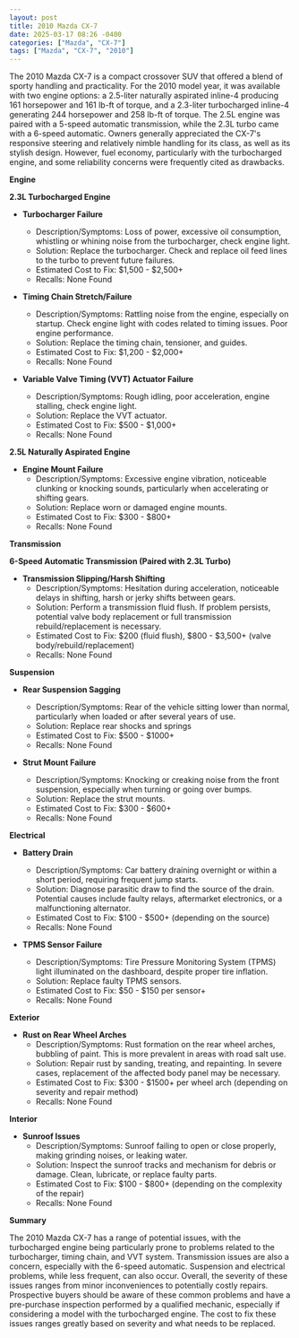 ```yaml
---
layout: post
title: 2010 Mazda CX-7
date: 2025-03-17 08:26 -0400
categories: ["Mazda", "CX-7"]
tags: ["Mazda", "CX-7", "2010"]
---
```

The 2010 Mazda CX-7 is a compact crossover SUV that offered a blend of sporty handling and practicality. For the 2010 model year, it was available with two engine options: a 2.5-liter naturally aspirated inline-4 producing 161 horsepower and 161 lb-ft of torque, and a 2.3-liter turbocharged inline-4 generating 244 horsepower and 258 lb-ft of torque. The 2.5L engine was paired with a 5-speed automatic transmission, while the 2.3L turbo came with a 6-speed automatic. Owners generally appreciated the CX-7's responsive steering and relatively nimble handling for its class, as well as its stylish design. However, fuel economy, particularly with the turbocharged engine, and some reliability concerns were frequently cited as drawbacks.

**Engine**

**2.3L Turbocharged Engine**

*   **Turbocharger Failure**
    *   Description/Symptoms: Loss of power, excessive oil consumption, whistling or whining noise from the turbocharger, check engine light.
    *   Solution: Replace the turbocharger. Check and replace oil feed lines to the turbo to prevent future failures.
    *   Estimated Cost to Fix: $1,500 - $2,500+
    *   Recalls: None Found

*   **Timing Chain Stretch/Failure**
    *   Description/Symptoms: Rattling noise from the engine, especially on startup. Check engine light with codes related to timing issues. Poor engine performance.
    *   Solution: Replace the timing chain, tensioner, and guides.
    *   Estimated Cost to Fix: $1,200 - $2,000+
    *   Recalls: None Found

*   **Variable Valve Timing (VVT) Actuator Failure**
    *   Description/Symptoms: Rough idling, poor acceleration, engine stalling, check engine light.
    *   Solution: Replace the VVT actuator.
    *   Estimated Cost to Fix: $500 - $1,000+
    *   Recalls: None Found

**2.5L Naturally Aspirated Engine**

*   **Engine Mount Failure**
    *   Description/Symptoms: Excessive engine vibration, noticeable clunking or knocking sounds, particularly when accelerating or shifting gears.
    *   Solution: Replace worn or damaged engine mounts.
    *   Estimated Cost to Fix: $300 - $800+
    *   Recalls: None Found

**Transmission**

**6-Speed Automatic Transmission (Paired with 2.3L Turbo)**

*   **Transmission Slipping/Harsh Shifting**
    *   Description/Symptoms: Hesitation during acceleration, noticeable delays in shifting, harsh or jerky shifts between gears.
    *   Solution: Perform a transmission fluid flush. If problem persists, potential valve body replacement or full transmission rebuild/replacement is necessary.
    *   Estimated Cost to Fix: $200 (fluid flush), $800 - $3,500+ (valve body/rebuild/replacement)
    *   Recalls: None Found

**Suspension**

*   **Rear Suspension Sagging**
    *   Description/Symptoms: Rear of the vehicle sitting lower than normal, particularly when loaded or after several years of use.
    *   Solution: Replace rear shocks and springs
    *   Estimated Cost to Fix: $500 - $1000+
    *   Recalls: None Found

*   **Strut Mount Failure**
    *   Description/Symptoms: Knocking or creaking noise from the front suspension, especially when turning or going over bumps.
    *   Solution: Replace the strut mounts.
    *   Estimated Cost to Fix: $300 - $600+
    *   Recalls: None Found

**Electrical**

*   **Battery Drain**
    *   Description/Symptoms: Car battery draining overnight or within a short period, requiring frequent jump starts.
    *   Solution: Diagnose parasitic draw to find the source of the drain. Potential causes include faulty relays, aftermarket electronics, or a malfunctioning alternator.
    *   Estimated Cost to Fix: $100 - $500+ (depending on the source)
    *   Recalls: None Found

*   **TPMS Sensor Failure**
    *   Description/Symptoms: Tire Pressure Monitoring System (TPMS) light illuminated on the dashboard, despite proper tire inflation.
    *   Solution: Replace faulty TPMS sensors.
    *   Estimated Cost to Fix: $50 - $150 per sensor+
    *   Recalls: None Found

**Exterior**

*   **Rust on Rear Wheel Arches**
    *   Description/Symptoms: Rust formation on the rear wheel arches, bubbling of paint. This is more prevalent in areas with road salt use.
    *   Solution: Repair rust by sanding, treating, and repainting. In severe cases, replacement of the affected body panel may be necessary.
    *   Estimated Cost to Fix: $300 - $1500+ per wheel arch (depending on severity and repair method)
    *   Recalls: None Found

**Interior**

*   **Sunroof Issues**
    *   Description/Symptoms: Sunroof failing to open or close properly, making grinding noises, or leaking water.
    *   Solution: Inspect the sunroof tracks and mechanism for debris or damage. Clean, lubricate, or replace faulty parts.
    *   Estimated Cost to Fix: $100 - $800+ (depending on the complexity of the repair)
    *   Recalls: None Found

**Summary**

The 2010 Mazda CX-7 has a range of potential issues, with the turbocharged engine being particularly prone to problems related to the turbocharger, timing chain, and VVT system. Transmission issues are also a concern, especially with the 6-speed automatic. Suspension and electrical problems, while less frequent, can also occur. Overall, the severity of these issues ranges from minor inconveniences to potentially costly repairs. Prospective buyers should be aware of these common problems and have a pre-purchase inspection performed by a qualified mechanic, especially if considering a model with the turbocharged engine. The cost to fix these issues ranges greatly based on severity and what needs to be replaced.

